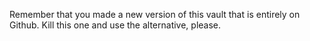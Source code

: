 Remember that you made a new version of this vault that is entirely on Github. Kill this one and use the alternative, please.